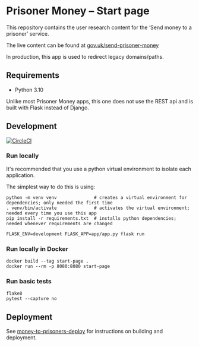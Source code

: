 Prisoner Money – Start page
===========================

This repository contains the user research content for the ‘Send money to a prisoner’ service.

The live content can be found at [gov.uk/send-prisoner-money](https://www.gov.uk/send-prisoner-money)

In production, this app is used to redirect legacy domains/paths.

Requirements
------------

- Python 3.10

Unlike most Prisoner Money apps, this one does not use the REST api and is built with Flask instead of Django.

Development
-----------

[![CircleCI](https://circleci.com/gh/ministryofjustice/money-to-prisoners-start-page.svg?style=svg)](https://circleci.com/gh/ministryofjustice/money-to-prisoners-start-page)

### Run locally

It's recommended that you use a python virtual environment to isolate each application.

The simplest way to do this is using:

```shell
python -m venv venv              # creates a virtual environment for dependencies; only needed the first time
. venv/bin/activate              # activates the virtual environment; needed every time you use this app
pip install -r requirements.txt  # installs python dependencies; needed whenever requirements are changed
```

```shell
FLASK_ENV=development FLASK_APP=app/app.py flask run
```

### Run locally in Docker

```shell
docker build --tag start-page .
docker run --rm -p 8080:8080 start-page
```

### Run basic tests

```shell
flake8
pytest --capture no
```

Deployment
----------

See [money-to-prisoners-deploy](https://github.com/ministryofjustice/money-to-prisoners-deploy) for instructions
on building and deployment.
